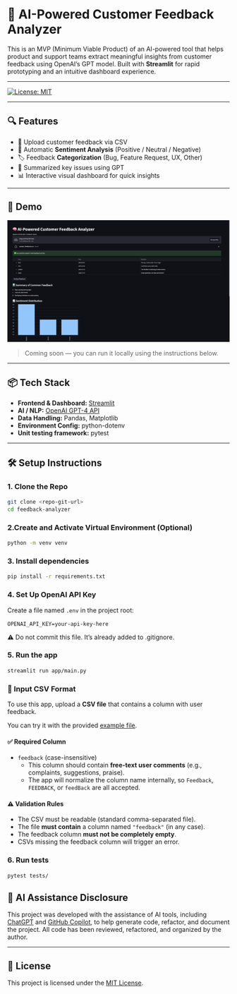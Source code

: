 # 🧠 AI-Powered Customer Feedback Analyzer

This is an MVP (Minimum Viable Product) of an AI-powered tool that helps product and support teams extract meaningful insights from customer feedback using OpenAI’s GPT model. Built with **Streamlit** for rapid prototyping and an intuitive dashboard experience.

---

[![License: MIT](https://img.shields.io/badge/License-MIT-yellow.svg)](./LICENSE)

---

## 🔍 Features

- 📁 Upload customer feedback via CSV
- 🤖 Automatic **Sentiment Analysis** (Positive / Neutral / Negative)
- 🏷️ Feedback **Categorization** (Bug, Feature Request, UX, Other)
- 🧠 Summarized key issues using GPT
- 📊 Interactive visual dashboard for quick insights

---


## 🚀 Demo

![App Demo](resources/demo-screenshot.png)

> Coming soon — you can run it locally using the instructions below.

---

## 📦 Tech Stack

- **Frontend & Dashboard:** [Streamlit](https://streamlit.io/)
- **AI / NLP:** [OpenAI GPT-4 API](https://platform.openai.com/)
- **Data Handling:** Pandas, Matplotlib
- **Environment Config:** python-dotenv
- **Unit testing framework:** pytest

---

## 🛠️ Setup Instructions

### 1. Clone the Repo

```bash
git clone <repo-git-url>
cd feedback-analyzer
```

### 2.Create and Activate Virtual Environment (Optional)

```bash
python -m venv venv
```

### 3. Install dependencies

```bash
pip install -r requirements.txt
```

### 4. Set Up OpenAI API Key

Create a file named `.env` in the project root:

```env
OPENAI_API_KEY=your-api-key-here
```

⚠️ Do not commit this file. It’s already added to .gitignore.

### 5. Run the app

```bash
streamlit run app/main.py
```

### 📄 Input CSV Format

To use this app, upload a **CSV file** that contains a column with user feedback.

You can try it with the provided [example file](resources/sample_feedbacks.csv).

#### ✅ Required Column

- `feedback` (case-insensitive)
  - This column should contain **free-text user comments** (e.g., complaints, suggestions, praise).
  - The app will normalize the column name internally, so `Feedback`, `FEEDBACK`, or `feedBack` are all accepted.

#### ⚠️ Validation Rules

- The CSV must be readable (standard comma-separated file).
- The file **must contain** a column named `"feedback"` (in any case).
- The feedback column **must not be completely empty**.
- CSVs missing the feedback column will trigger an error.

### 6. Run tests

```bash
pytest tests/
```


## 🤖 AI Assistance Disclosure

This project was developed with the assistance of AI tools, including [ChatGPT](https://openai.com/chatgpt) and [GitHub Copilot](https://github.com/features/copilot), to help generate code, refactor, and document the project. All code has been reviewed, refactored, and organized by the author.

---

## 📄 License

This project is licensed under the [MIT License](./LICENSE).
